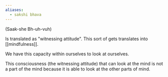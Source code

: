 ```yaml
---
aliases:
  - sakshi bhava
---
```

(Saak-she Bh-uh-vuh)

Is translated as "witnessing attitude". This sort of gets translates into [[mindfulness]].

We have this capacity within ourselves to look at ourselves. 

This consciousness (the witnessing attitude) that can look at the mind is not a part of the mind because it is able to look at the other parts of mind.